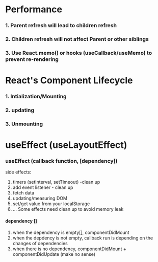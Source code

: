 # Performance 

### 1. Parent refresh will lead to children refresh
### 2. Children refresh will not affect Parent or other siblings
### 3. Use React.memo() or hooks (useCallback/useMemo) to prevent re-rendering


# React's Component Lifecycle

### 1. Intialization/Mounting
### 2. updating
### 3. Unmounting

# useEffect (useLayoutEffect)

### useEffect (callback function, [dependency])

side effects:

1. timers (setInterval, setTimeout) -clean up
2. add event listener - clean up
3. fetch data
4. updating/measuring DOM
5. set/get value from your localStorage
6. ... Some effects need clean up to avoid memory leak

#### dependency []

1. when the dependency is empty[], componentDidMount
2. when the depdency is not empty, callback run is depending on the changes of dependencies
3. when there is no dependency, componentDidMount + componentDidUpdate (make no sense)


